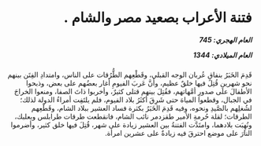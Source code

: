 <h1 dir="rtl">فتنة الأعراب بصعيد مصر والشام .</h1>

<h5 dir="rtl">العام الهجري:  745

العام الميلادي: 1344

</h5>

<p dir="rtl">قَدِمَ الخَبَرُ بنفاقِ عُربان الوجه القبلي، وقَطْعِهم الطُّرُقات على الناس، وامتدادِ الفِتَن بينهم نحو شهرينِ قُتِلَ فيها خلقٌ عظيم، وأنَّ عَربَ الفيومِ أغار بعضُهم على بعض، وذبحوا الأطفالَ على صدورِ أمَّهاتهم، فقُتِلَ بينهم قتلى كثيرٌ، وأخربوا ذاتَ الصفا، ومنعوا الخراجَ في الجبال، وقطعوا المياهَ حتى شَرِقَ أكثَرُ بلاد الفيوم، فلم يلتَفِت أمراءُ الدولة لذلك؛ لشُغلِهم بالصَّيدِ ونحوه، وفيه قَدِمَ الخَبَرُ بكثرة فساد العشير ببلاد الشام، وقَطْعِهم الطرقات؛ لقلة حُرمةِ الأمير طقزدمر نائب الشام، فانقطعت طرقات طرابلس وبعلبك، ونُهِبَت بلادهما، وامتَدَّت الفتنةُ بين العشير زيادة على شهر، قُتِلَ فيها خلق كثير، وأضرموا النارَ على موضع احترقَ فيه زيادةٌ على عشرين امرأة.</p></br>
